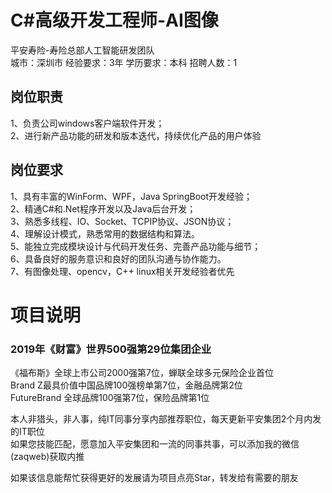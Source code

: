 # C#高级开发工程师-AI图像
平安寿险-寿险总部人工智能研发团队  
城市：深圳市 经验要求：3年 学历要求：本科  招聘人数：1

## 岗位职责
1、负责公司windows客户端软件开发；   
2、进行新产品功能的研发和版本迭代，持续优化产品的用户体验

## 岗位要求
1、具有丰富的WinForm、WPF，Java SpringBoot开发经验；    
2、精通C#和.Net程序开发以及Java后台开发；     
3、熟悉多线程、IO、Socket、TCPIP协议、JSON协议；   
4、理解设计模式，熟悉常用的数据结构和算法。   
5、能独立完成模块设计与代码开发任务、完善产品功能与细节；    
6、具备良好的服务意识和良好的团队沟通与协作能力。   
7、有图像处理、opencv，C++ linux相关开发经验者优先

# 项目说明

### 2019年《财富》世界500强第29位集团企业
《福布斯》全球上市公司2000强第7位，蝉联全球多元保险企业首位  
Brand Z最具价值中国品牌100强榜单第7位，金融品牌第2位  
FutureBrand 全球品牌100强第7位，保险品牌第1位

本人非猎头，非人事，纯IT同事分享内部推荐职位，每天更新平安集团2个月内发的IT职位  
如果您技能匹配，愿意加入平安集团和一流的同事共事，可以添加我的微信(zaqweb)获取内推 

如果该信息能帮忙获得更好的发展请为项目点亮Star，转发给有需要的朋友




